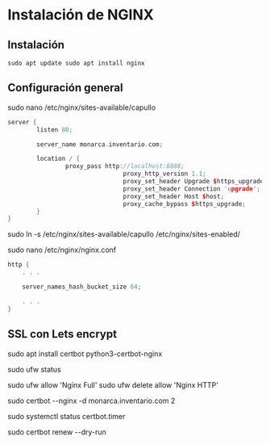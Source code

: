 # Instalación de NGINX

## Instalación

`sudo apt update
sudo apt install nginx`

## Configuración general

sudo nano /etc/nginx/sites-available/capullo

```cpp
server {
        listen 80;

        server_name monarca.inventario.com;

        location / {
                proxy_pass http://localhost:8888;
								proxy_http_version 1.1;
								proxy_set_header Upgrade $https_upgrade;
								proxy_set_header Connection 'upgrade';
								proxy_set_header Host $host;
								proxy_cache_bypass $https_upgrade;
        }
} 
```

sudo ln -s /etc/nginx/sites-available/capullo /etc/nginx/sites-enabled/

sudo nano /etc/nginx/nginx.conf

```cpp
http {
    . . .

    server_names_hash_bucket_size 64;

    . . .
}
```

## SSL con Lets encrypt

sudo apt install certbot python3-certbot-nginx

sudo ufw status

sudo ufw allow 'Nginx Full'
sudo ufw delete allow 'Nginx HTTP'

sudo certbot --nginx -d monarca.inventario.com
2

sudo systemctl status certbot.timer

sudo certbot renew --dry-run